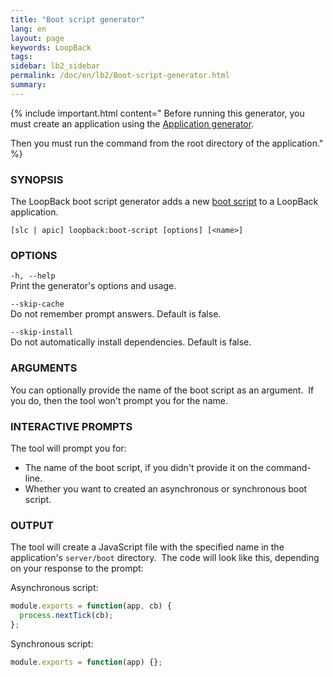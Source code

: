 ```yaml
---
title: "Boot script generator"
lang: en
layout: page
keywords: LoopBack
tags:
sidebar: lb2_sidebar
permalink: /doc/en/lb2/Boot-script-generator.html
summary:
---
```


{% include important.html content="
Before running this generator, you must create an application using the [Application generator](Application-generator.html).

Then you must run the command from the root directory of the application."
%}

### SYNOPSIS

The LoopBack boot script generator adds a new [boot script](Defining-boot-scripts.html) to a LoopBack application.

```shell
[slc | apic] loopback:boot-script [options] [<name>]
```

### OPTIONS

`-h, --help`  
Print the generator's options and usage.

`--skip-cache`  
Do not remember prompt answers. Default is false.

`--skip-install`  
Do not automatically install dependencies. Default is false.

### ARGUMENTS

You can optionally provide the name of the boot script as an argument.  If you do, then the tool won't prompt you for the name.

### INTERACTIVE PROMPTS

The tool will prompt you for:

*   The name of the boot script, if you didn't provide it on the command-line.
*   Whether you want to created an asynchronous or synchronous boot script.

### OUTPUT

The tool will create a JavaScript file with the specified name in the application's `server/boot` directory.  The code will look like this, depending on your response to the prompt:

Asynchronous script:

```js
module.exports = function(app, cb) {
  process.nextTick(cb);
};
```

Synchronous script:

```js
module.exports = function(app) {};
```
